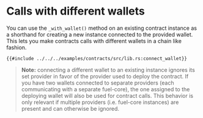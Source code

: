# Calls with different wallets

You can use the `_with_wallet()` method on an existing contract instance as a shorthand for creating a new instance connected to the provided wallet. This lets you make contracts calls with different wallets in a chain like fashion.

```rust,ignore
{{#include ../../../examples/contracts/src/lib.rs:connect_wallet}}
```

> **Note:** connecting a different wallet to an existing instance ignores its set provider in favor of the provider used to deploy the contract. If you have two wallets connected to separate providers (each communicating with a separate fuel-core), the one assigned to the deploying wallet will also be used for contract calls. This behavior is only relevant if multiple providers (i.e. fuel-core instances) are present and can otherwise be ignored.

